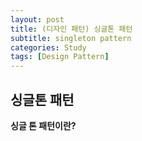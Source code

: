 ```yaml
---
layout: post
title: (디자인 패턴) 싱글톤 패턴
subtitle: singleton pattern
categories: Study
tags: [Design Pattern]
---
```


## 싱글톤 패턴

**싱글 톤 패턴이란?**
